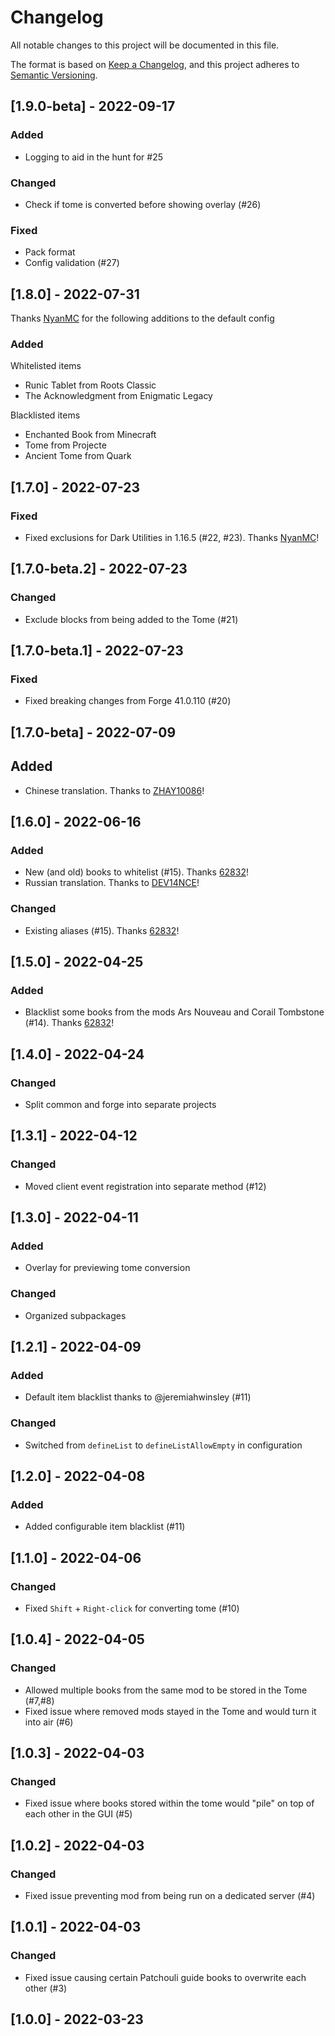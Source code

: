 # Changelog
All notable changes to this project will be documented in this file.

The format is based on [Keep a Changelog](https://keepachangelog.com/en/1.0.0/),
and this project adheres to [Semantic Versioning](https://semver.org/spec/v2.0.0.html).

## [1.9.0-beta] - 2022-09-17

### Added

- Logging to aid in the hunt for #25

### Changed

- Check if tome is converted before showing overlay (#26)

### Fixed

- Pack format
- Config validation (#27)

## [1.8.0] - 2022-07-31

Thanks [NyanMC](https://github.com/NyanMC) for the following additions to the default config

### Added

Whitelisted items

- Runic Tablet from Roots Classic
- The Acknowledgment from Enigmatic Legacy

Blacklisted items

- Enchanted Book from Minecraft
- Tome from Projecte
- Ancient Tome from Quark

## [1.7.0] - 2022-07-23

### Fixed

- Fixed exclusions for Dark Utilities in 1.16.5 (#22, #23). Thanks [NyanMC](https://github.com/NyanMC)!

## [1.7.0-beta.2] - 2022-07-23

### Changed

- Exclude blocks from being added to the Tome (#21)

## [1.7.0-beta.1] - 2022-07-23

### Fixed

- Fixed breaking changes from Forge 41.0.110 (#20)

## [1.7.0-beta] - 2022-07-09

## Added

- Chinese translation. Thanks to [ZHAY10086](https://github.com/ZHAY10086)!

## [1.6.0] - 2022-06-16

### Added
- New (and old) books to whitelist (#15). Thanks [62832](https://github.com/62832)!
- Russian translation. Thanks to [DEV14NCE](https://www.curseforge.com/members/dev14nce)!

### Changed
- Existing aliases (#15). Thanks [62832](https://github.com/62832)!

## [1.5.0] - 2022-04-25
### Added
- Blacklist some books from the mods Ars Nouveau and Corail Tombstone (#14). Thanks [62832](https://github.com/62832)!

## [1.4.0] - 2022-04-24
### Changed
- Split common and forge into separate projects

## [1.3.1] - 2022-04-12
### Changed
- Moved client event registration into separate method (#12)

## [1.3.0] - 2022-04-11
### Added
- Overlay for previewing tome conversion
### Changed
- Organized subpackages

## [1.2.1] - 2022-04-09
### Added
- Default item blacklist thanks to @jeremiahwinsley (#11)
### Changed
- Switched from `defineList` to `defineListAllowEmpty` in configuration

## [1.2.0] - 2022-04-08
### Added
- Added configurable item blacklist (#11)

## [1.1.0] - 2022-04-06
### Changed
- Fixed `Shift` + `Right-click` for converting tome (#10)

## [1.0.4] - 2022-04-05
### Changed
- Allowed multiple books from the same mod to be stored in the Tome (#7,#8)
- Fixed issue where removed mods stayed in the Tome and would turn it into air (#6)

## [1.0.3] - 2022-04-03
### Changed
- Fixed issue where books stored within the tome would "pile" on top of each other in the GUI (#5)

## [1.0.2] - 2022-04-03
### Changed
- Fixed issue preventing mod from being run on a dedicated server (#4)

## [1.0.1] - 2022-04-03
### Changed
- Fixed issue causing certain Patchouli guide books to overwrite each other (#3)

## [1.0.0] - 2022-03-23
